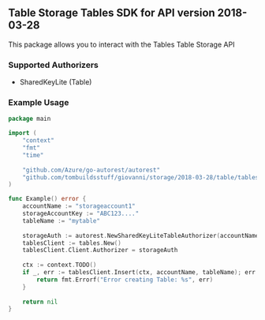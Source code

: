 ## Table Storage Tables SDK for API version 2018-03-28

This package allows you to interact with the Tables Table Storage API

### Supported Authorizers

* SharedKeyLite (Table)

### Example Usage

```go
package main

import (
	"context"
	"fmt"
	"time"
	
	"github.com/Azure/go-autorest/autorest"
	"github.com/tombuildsstuff/giovanni/storage/2018-03-28/table/tables"
)

func Example() error {
	accountName := "storageaccount1"
    storageAccountKey := "ABC123...."
    tableName := "mytable"
    
    storageAuth := autorest.NewSharedKeyLiteTableAuthorizer(accountName, storageAccountKey)
    tablesClient := tables.New()
    tablesClient.Client.Authorizer = storageAuth
    
    ctx := context.TODO()
    if _, err := tablesClient.Insert(ctx, accountName, tableName); err != nil {
        return fmt.Errorf("Error creating Table: %s", err)
    }
    
    return nil 
}
```